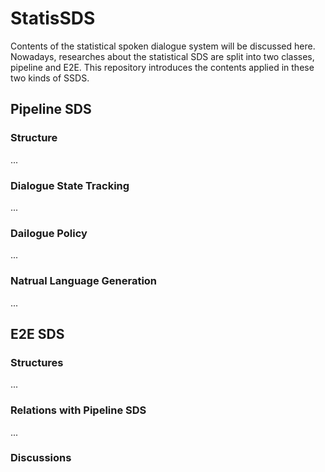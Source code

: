 # StatisSDS
Contents of the statistical spoken dialogue system will be discussed here. Nowadays, researches about the statistical SDS are split into two classes, pipeline and E2E. This repository introduces the contents applied in these two kinds of SSDS.

## Pipeline SDS
### Structure
...
### Dialogue State Tracking
...
### Dailogue Policy
...
### Natrual Language Generation
...

## E2E SDS
### Structures
...
### Relations with Pipeline SDS
...
### Discussions
